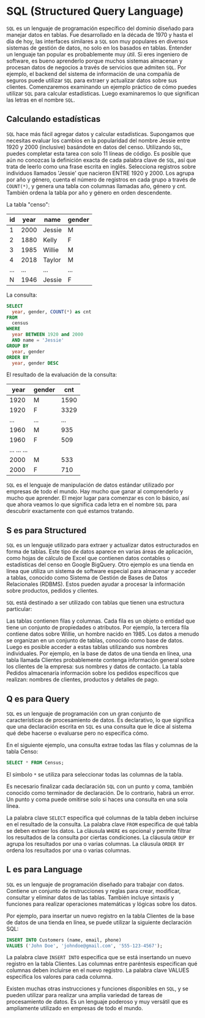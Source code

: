 # SQL (Structured Query Language)

`SQL` es un lenguaje de programación específico del dominio diseñado para manejar datos en tablas. Fue desarrollado en la década de 1970 y hasta el día de hoy, las interfaces similares a `SQL` son muy populares en diversos sistemas de gestión de datos, no solo en los basados en tablas.
Entender un lenguaje tan popular es probablemente muy útil. Si eres ingeniero de software, es bueno aprenderlo porque muchos sistemas almacenan y procesan datos de negocios a través de servicios que admiten `SQL`. Por ejemplo, el backend del sistema de información de una compañía de seguros puede utilizar `SQL` para extraer y actualizar datos sobre sus clientes.
Comenzaremos examinando un ejemplo práctico de cómo puedes utilizar `SQL` para calcular estadísticas. Luego examinaremos lo que significan las letras en el nombre `SQL`.

## Calculando estadísticas

`SQL` hace más fácil agregar datos y calcular estadísticas. Supongamos que necesitas evaluar los cambios en la popularidad del nombre Jessie entre 1920 y 2000 (inclusive) basándote en datos del censo. Utilizando `SQL`, puedes completar esta tarea con solo 11 líneas de código. Es posible que aún no conozcas la definición exacta de cada palabra clave de `SQL`, así que trata de leerlo como una frase escrita en inglés. Selecciona registros sobre individuos llamados 'Jessie' que nacieron ENTRE 1920 y 2000. Los agrupa por año y género, cuenta el número de registros en cada grupo a través de `COUNT(*)`, y genera una tabla con columnas llamadas año, género y cnt. También ordena la tabla por año y género en orden descendente.

La tabla "censo":

| id  | year | name   | gender |
| --- | ---- | ------ | ------ |
| 1   | 2000 | Jessie | M      |
| 2   | 1880 | Kelly  | F      |
| 3   | 1985 | Willie | M      |
| 4   | 2018 | Taylor | M      |
| ... | ...  | ...    | ...    |
| N   | 1946 | Jessie | F      |

La consulta:

```sql
SELECT
  year, gender, COUNT(*) as cnt
FROM
  census
WHERE
  year BETWEEN 1920 and 2000
  AND name = 'Jessie'
GROUP BY
  year, gender
ORDER BY
  year, gender DESC
```

El resultado de la evaluación de la consulta:

| year        | gender | cnt  |
| ----------- | ------ | ---- |
| 1920        | M      | 1590 |
| 1920        | F      | 3329 |
| ...         | ...    | ...  |
| 1960        | M      | 935  |
| 1960        | F      | 509  |
| ... ... ... |
| 2000        | M      | 533  |
| 2000        | F      | 710  |

`SQL` es el lenguaje de manipulación de datos estándar utilizado por empresas de todo el mundo. Hay mucho que ganar al comprenderlo y mucho que aprender. El mejor lugar para comenzar es con lo básico, así que ahora veamos lo que significa cada letra en el nombre `SQL` para descubrir exactamente con qué estamos tratando.

## S es para Structured

`SQL` es un lenguaje utilizado para extraer y actualizar datos estructurados en forma de tablas. Este tipo de datos aparece en varias áreas de aplicación, como hojas de cálculo de Excel que contienen datos contables o estadísticas del censo en Google BigQuery. Otro ejemplo es una tienda en línea que utiliza un sistema de software especial para almacenar y acceder a tablas, conocido como Sistema de Gestión de Bases de Datos Relacionales (RDBMS). Estos pueden ayudar a procesar la información sobre productos, pedidos y clientes.

`SQL` está destinado a ser utilizado con tablas que tienen una estructura particular:

Las tablas contienen filas y columnas. Cada fila es un objeto o entidad que tiene un conjunto de propiedades o atributos. Por ejemplo, la tercera fila contiene datos sobre Willie, un hombre nacido en 1985.
Los datos a menudo se organizan en un conjunto de tablas, conocido como base de datos. Luego es posible acceder a estas tablas utilizando sus nombres individuales. Por ejemplo, en la base de datos de una tienda en línea, una tabla llamada Clientes probablemente contenga información general sobre los clientes de la empresa: sus nombres y datos de contacto. La tabla Pedidos almacenaría información sobre los pedidos específicos que realizan: nombres de clientes, productos y detalles de pago.

## Q es para Query

`SQL` es un lenguaje de programación con un gran conjunto de características de procesamiento de datos. Es declarativo, lo que significa que una declaración escrita en `SQL` es una consulta que le dice al sistema qué debe hacerse o evaluarse pero no especifica cómo.

En el siguiente ejemplo, una consulta extrae todas las filas y columnas de la tabla Censo:

```sql
SELECT * FROM Census;
```

El símbolo `*` se utiliza para seleccionar todas las columnas de la tabla.

Es necesario finalizar cada declaración `SQL` con un punto y coma, también conocido como terminador de declaración. De lo contrario, habrá un error. Un punto y coma puede omitirse solo si haces una consulta en una sola línea.

La palabra clave `SELECT` especifica qué columnas de la tabla deben incluirse en el resultado de la consulta. La palabra clave `FROM` especifica de qué tabla se deben extraer los datos. La cláusula `WHERE` es opcional y permite filtrar los resultados de la consulta por ciertas condiciones. La cláusula `GROUP BY` agrupa los resultados por una o varias columnas. La cláusula `ORDER BY` ordena los resultados por una o varias columnas.

## L es para Language

`SQL` es un lenguaje de programación diseñado para trabajar con datos. Contiene un conjunto de instrucciones y reglas para crear, modificar, consultar y eliminar datos de las tablas. También incluye sintaxis y funciones para realizar operaciones matemáticas y lógicas sobre los datos.

Por ejemplo, para insertar un nuevo registro en la tabla Clientes de la base de datos de una tienda en línea, se puede utilizar la siguiente declaración SQL:

```sql
INSERT INTO Customers (name, email, phone)
VALUES ('John Doe', 'johndoe@gmail.com', '555-123-4567');
```

La palabra clave `INSERT INTO` especifica que se está insertando un nuevo registro en la tabla Clientes. Las columnas entre paréntesis especifican qué columnas deben incluirse en el nuevo registro. La palabra clave VALUES especifica los valores para cada columna.

Existen muchas otras instrucciones y funciones disponibles en `SQL`, y se pueden utilizar para realizar una amplia variedad de tareas de procesamiento de datos. Es un lenguaje poderoso y muy versátil que es ampliamente utilizado en empresas de todo el mundo.
